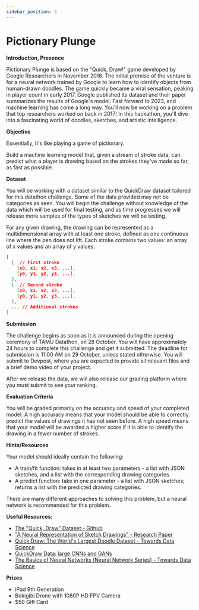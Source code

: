 ```yaml
---
sidebar_position: 3
---
```

# Pictionary Plunge

**Introduction, Presence**

Pictionary Plunge is based on the "Quick, Draw!" game developed by Google Researchers in November 2016. The initial premise of the venture is for a neural network trained by Google to learn how to identify objects from human-drawn doodles. The game quickly became a viral sensation, peaking in player count in early 2017. Google published its dataset and their paper summarizes the results of Google's model. Fast forward to 2023, and machine learning has come a long way. You'll now be working on a problem that top researchers worked on back in 2017! In this hackathon, you'll dive into a fascinating world of doodles, sketches, and artistic intelligence.

**Objective**

Essentially, it's like playing a game of pictionary.

Build a machine learning model that, given a stream of stroke data, can predict what a player is drawing based on the strokes they've made so far, as fast as possible.

**Dataset**

You will be working with a dataset similar to the QuickDraw dataset tailored for this datathon challenge. Some of the data provided may not be categories as seen. You will begin the challenge without knowledge of the data which will be used for final testing, and as time progresses we will release more samples of the types of sketches we will be testing.

For any given drawing, the drawing can be represented as a multidimensional array with at least one stroke, defined as one continuous line where the pen does not lift. Each stroke contains two values: an array of x values and an array of y values.

```json
[
  [  // First stroke
    [x0, x1, x2, x3, ...],
    [y0, y1, y2, y3, ...],
  ],
  [  // Second stroke
    [x0, x1, x2, x3, ...],
    [y0, y1, y2, y3, ...],
  ],
  ... // Additional strokes
]
```

**Submission**

The challenge begins as soon as it is announced during the opening ceremony of TAMU Datathon, on 28 October. You will have approximately 24 hours to complete this challenge and get it submitted. The deadline for submission is 11:00 AM on 29 October, unless stated otherwise. You will submit to Devpost, where you are expected to provide all relevant files and a brief demo video of your project.

After we release the data, we will also release our grading platform where you must submit to see your ranking.

**Evaluation Criteria**

You will be graded primarily on the accuracy and speed of your completed model. A high accuracy means that your model should be able to correctly predict the values of drawings it has not seen before. A high speed means that your model will be awarded a higher score if it is able to identify the drawing in a fewer number of strokes.

**Hints/Resources**

Your model should ideally contain the following:

- A train/fit function: takes in at least two parameters - a list with JSON sketches, and a list with the corresponding drawing categories.
- A predict function: take in one parameter - a list with JSON sketches; returns a list with the predicted drawing categories.

There are many different approaches to solving this problem, but a neural network is recommended for this problem.

**Useful Resources:**

- [The "Quick, Draw" Dataset - Github](https://github.com/googlecreativelab/quickdraw-dataset)
- ["A Neural Representation of Sketch Drawings" - Research Paper](https://arxiv.org/pdf/1704.03477.pdf)
- [Quick Draw: The World's Largest Doodle Dataset - Towards Data Science](https://towardsdatascience.com/quick-draw-the-worlds-largest-doodle-dataset-823c22ffce6b)
- [QuickDraw Data: large CNNs and GANs](https://www.nbi.dk/~petersen/Teaching/ML2021/Projects/FinalProject21_MarieMartinKasper_QuickDrawWithGANs.pdf)
- [The Basics of Neural Networks (Neural Network Series) - Towards Data Science](https://towardsdatascience.com/the-basics-of-neural-networks-neural-network-series-part-1-4419e343b2b)

**Prizes**

- iPad 9th Generation
- Bokigibi Drone with 1080P HD FPV Camera
- $50 Gift Card